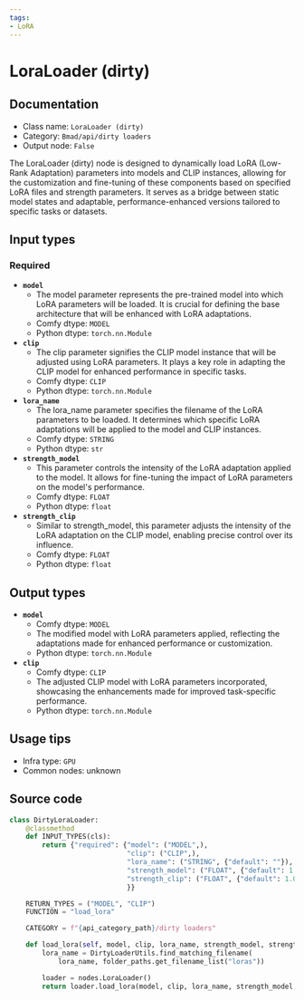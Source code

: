 ```yaml
---
tags:
- LoRA
---
```


# LoraLoader (dirty)
## Documentation
- Class name: `LoraLoader (dirty)`
- Category: `Bmad/api/dirty loaders`
- Output node: `False`

The LoraLoader (dirty) node is designed to dynamically load LoRA (Low-Rank Adaptation) parameters into models and CLIP instances, allowing for the customization and fine-tuning of these components based on specified LoRA files and strength parameters. It serves as a bridge between static model states and adaptable, performance-enhanced versions tailored to specific tasks or datasets.
## Input types
### Required
- **`model`**
    - The model parameter represents the pre-trained model into which LoRA parameters will be loaded. It is crucial for defining the base architecture that will be enhanced with LoRA adaptations.
    - Comfy dtype: `MODEL`
    - Python dtype: `torch.nn.Module`
- **`clip`**
    - The clip parameter signifies the CLIP model instance that will be adjusted using LoRA parameters. It plays a key role in adapting the CLIP model for enhanced performance in specific tasks.
    - Comfy dtype: `CLIP`
    - Python dtype: `torch.nn.Module`
- **`lora_name`**
    - The lora_name parameter specifies the filename of the LoRA parameters to be loaded. It determines which specific LoRA adaptations will be applied to the model and CLIP instances.
    - Comfy dtype: `STRING`
    - Python dtype: `str`
- **`strength_model`**
    - This parameter controls the intensity of the LoRA adaptation applied to the model. It allows for fine-tuning the impact of LoRA parameters on the model's performance.
    - Comfy dtype: `FLOAT`
    - Python dtype: `float`
- **`strength_clip`**
    - Similar to strength_model, this parameter adjusts the intensity of the LoRA adaptation on the CLIP model, enabling precise control over its influence.
    - Comfy dtype: `FLOAT`
    - Python dtype: `float`
## Output types
- **`model`**
    - Comfy dtype: `MODEL`
    - The modified model with LoRA parameters applied, reflecting the adaptations made for enhanced performance or customization.
    - Python dtype: `torch.nn.Module`
- **`clip`**
    - Comfy dtype: `CLIP`
    - The adjusted CLIP model with LoRA parameters incorporated, showcasing the enhancements made for improved task-specific performance.
    - Python dtype: `torch.nn.Module`
## Usage tips
- Infra type: `GPU`
- Common nodes: unknown


## Source code
```python
class DirtyLoraLoader:
    @classmethod
    def INPUT_TYPES(cls):
        return {"required": {"model": ("MODEL",),
                             "clip": ("CLIP",),
                             "lora_name": ("STRING", {"default": ""}),
                             "strength_model": ("FLOAT", {"default": 1.0, "min": -10.0, "max": 10.0, "step": 0.01}),
                             "strength_clip": ("FLOAT", {"default": 1.0, "min": -10.0, "max": 10.0, "step": 0.01}),
                             }}

    RETURN_TYPES = ("MODEL", "CLIP")
    FUNCTION = "load_lora"

    CATEGORY = f"{api_category_path}/dirty loaders"

    def load_lora(self, model, clip, lora_name, strength_model, strength_clip):
        lora_name = DirtyLoaderUtils.find_matching_filename(
            lora_name, folder_paths.get_filename_list("loras"))

        loader = nodes.LoraLoader()
        return loader.load_lora(model, clip, lora_name, strength_model, strength_clip)

```
